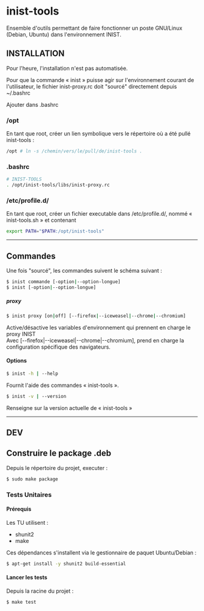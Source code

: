 # inist-tools #
Ensemble d'outils permettant de faire fonctionner un poste GNU/Linux (Debian,
Ubuntu) dans l'environnement INIST.

## INSTALLATION ##

Pour l'heure, l'installation n'est pas automatisée.

Pour que la commande « inist » puisse agir sur l'environnement courant de
l'utilisateur, le fichier inist-proxy.rc doit "sourcé" directement
depuis ~/.bashrc

Ajouter dans .bashrc

### /opt ###

En tant que root, créer un lien symbolique vers le répertoire où a été pullé
inist-tools :

```bash
/opt # ln -s /chemin/vers/le/pull/de/inist-tools .
```


### .bashrc ###

```bash
# INIST-TOOLS
. /opt/inist-tools/libs/inist-proxy.rc
```

### /etc/profile.d/ ###

En tant que root, créer un fichier executable dans /etc/profile.d/, nommé
« inist-tools.sh » et contenant

```bash
export PATH="$PATH:/opt/inist-tools"
```


----

## Commandes ##

Une fois "sourcé", les commandes suivent le schéma suivant :

```bash
$ inist commande [-option|--option-longue]
$ inist [-option|--option-longue]
```

##### proxy #####
```bash
$ inist proxy [on|off] [--firefox|--iceweasel|--chrome|--chromium]
```
Active/désactive les variables d'environnement qui prennent en charge le proxy
INIST<br>
Avec [--firefox|--iceweasel|--chrome|--chromium], prend en charge la
configuration spécifique des navigateurs.

#### Options ####

```bash
$ inist -h | --help
```
Fournit l'aide des commandes « inist-tools ».

```bash
$ inist -v | --version
```

Renseigne sur la version actuelle de « inist-tools »

---

## DEV ##

## Construire le package .deb ##

Depuis le répertoire du projet, executer :

```bash
$ sudo make package
```

### Tests Unitaires ###

#### Prérequis ####

Les TU utilisent :

  * shunit2
  * make 

Ces dépendances s'installent via le gestionnaire de paquet Ubuntu/Debian :

```bash
$ apt-get install -y shunit2 build-essential
```

#### Lancer les tests ####

Depuis la racine du projet :

```bash
$ make test
```

